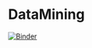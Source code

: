 # DataMining
[![Binder](https://mybinder.org/badge_logo.svg)](https://mybinder.org/v2/gh/FeryelBelhassen/DataMining/main)
